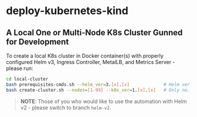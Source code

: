 # deploy-kubernetes-kind

## A Local One or Multi-Node K8s Cluster Gunned for Development

To create a local K8s cluster in Docker container(s) with properly configured Helm v3, Ingress Controller, MetalLB, and Metrics Server - please run:

```bash
cd local-cluster
bash prerequisites-cmds.sh --helm_ver=3.[x].[x]             # Helm ver. is optional.
bash create-cluster.sh --nodes=[1-99] --k8s_ver=1.[x].[x]   # Only no. of K8s nodes is mandatory.
```

> **NOTE**: Those of you who would like to use the automation with Helm v2 - please switch to branch `helm-v2`.
